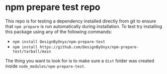 # npm prepare test repo

This repo is for testing a dependency installed directly from git to ensure that `npm prepare` is run automatically during installation. To test try installing this package using any of the following commands:

- `npm install DesignByOnyx/npm-prepare-test`
- `npm install https://github.com/DesignByOnyx/npm-prepare-test/tarball/main`

The thing you want to look for is to make sure a `dist` folder was created inside `node_modules/npm-prepare-test`.
